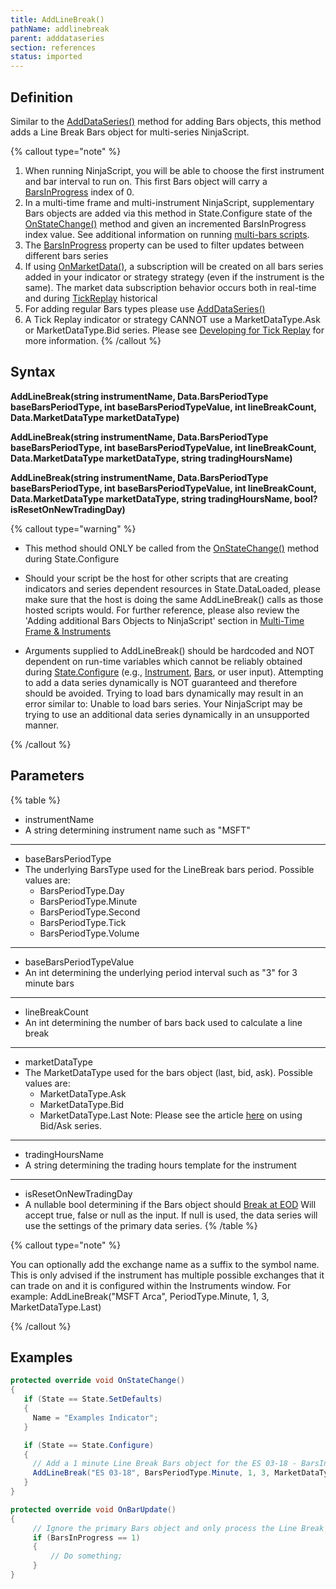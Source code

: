 ```yaml
---
title: AddLineBreak()
pathName: addlinebreak
parent: adddataseries
section: references
status: imported
---
```


## Definition

Similar to the [AddDataSeries()](adddataseries) method for adding Bars objects, this method adds a Line Break Bars object for multi-series NinjaScript.

{% callout type="note" %}

1. When running NinjaScript, you will be able to choose the first instrument and bar interval to run on. This first Bars object will carry a [BarsInProgress](barsinprogress) index of 0.
2. In a multi-time frame and multi-instrument NinjaScript, supplementary Bars objects are added via this method in State.Configure state of the [OnStateChange()](onstatechange) method and given an incremented BarsInProgress index value. See additional information on running [multi-bars scripts](multi_time_frame_instruments.md).
3. The [BarsInProgress](barsinprogress) property can be used to filter updates between different bars series
4. If using [OnMarketData()](onmarketdata), a subscription will be created on all bars series added in your indicator or strategy strategy (even if the instrument is the same).  The market data subscription behavior occurs both in real-time and during [TickReplay](developing_for_tick_replay.md) historical
5. For adding regular Bars types please use [AddDataSeries()](adddataseries)
6. A Tick Replay indicator or strategy CANNOT use a MarketDataType.Ask or MarketDataType.Bid series.  Please see [Developing for Tick Replay](developing_for_tick_replay.md) for more information.
{% /callout %}

## Syntax

**AddLineBreak(string instrumentName, Data.BarsPeriodType baseBarsPeriodType, int baseBarsPeriodTypeValue, int lineBreakCount, Data.MarketDataType marketDataType)**

**AddLineBreak(string instrumentName, Data.BarsPeriodType baseBarsPeriodType, int baseBarsPeriodTypeValue, int lineBreakCount, Data.MarketDataType marketDataType, string tradingHoursName)**

**AddLineBreak(string instrumentName, Data.BarsPeriodType baseBarsPeriodType, int baseBarsPeriodTypeValue, int lineBreakCount, Data.MarketDataType marketDataType, string tradingHoursName, bool? isResetOnNewTradingDay)**

{% callout type="warning" %}

* This method should ONLY be called from the [OnStateChange()](onstatechange) method during State.Configure

* Should your script be the host for other scripts that are creating indicators and series dependent resources in State.DataLoaded, please make sure that the host is doing the same AddLineBreak() calls as those hosted scripts would. For further reference, please also review the 'Adding additional Bars Objects to NinjaScript' section in [Multi-Time Frame & Instruments](multi_time_frame_instruments.md)

* Arguments supplied to AddLineBreak() should be hardcoded and NOT dependent on run-time variables which cannot be reliably obtained during [State.Configure](state) (e.g., [Instrument](instrument), [Bars](bars), or user input).  Attempting to add a data series dynamically is NOT guaranteed and therefore should be avoided.  Trying to load bars dynamically may result in an error similar to: Unable to load bars series. Your NinjaScript may be trying to use an additional data series dynamically in an unsupported manner.

{% /callout %}

## Parameters

{% table %}

* instrumentName
* A string determining instrument name such as "MSFT"

---

* baseBarsPeriodType
* The underlying BarsType used for the LineBreak bars period. Possible values are:
  * BarsPeriodType.Day
  * BarsPeriodType.Minute
  * BarsPeriodType.Second
  * BarsPeriodType.Tick
  * BarsPeriodType.Volume

---

* baseBarsPeriodTypeValue
* An int determining the underlying period interval such as "3" for 3 minute bars

---

* lineBreakCount
* An int determining the number of bars back used to calculate a line break

---

* marketDataType
* The MarketDataType used for the bars object (last, bid, ask). Possible values are:
  * MarketDataType.Ask
  * MarketDataType.Bid
  * MarketDataType.Last
 Note: Please see the article [here](using_historical_bid_ask_serie) on using Bid/Ask series.

---

* tradingHoursName
* A string determining the trading hours template for the instrument

---

* isResetOnNewTradingDay
* A nullable bool determining if the Bars object should [Break at EOD](break_at_eod)
Will accept true, false or null as the input.  If null is used, the data series will use the settings of the primary data series.
{% /table %}

{% callout type="note" %}

You can optionally add the exchange name as a suffix to the symbol name. This is only advised if the instrument has multiple possible exchanges that it can trade on and it is configured within the Instruments window. For example: AddLineBreak("MSFT Arca", PeriodType.Minute, 1, 3, MarketDataType.Last)

{% /callout %}

## Examples

```csharp
protected override void OnStateChange()
{      
   if (State == State.SetDefaults)
   {
     Name = "Examples Indicator";            
   }

   if (State == State.Configure)
   {
     // Add a 1 minute Line Break Bars object for the ES 03-18 - BarsInProgress index = 1 
     AddLineBreak("ES 03-18", BarsPeriodType.Minute, 1, 3, MarketDataType.Last);
   }         
}

protected override void OnBarUpdate() 
{ 
     // Ignore the primary Bars object and only process the Line Break Bars object 
     if (BarsInProgress == 1)
     {
         // Do something;
     }
}   
```
